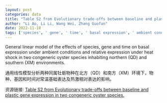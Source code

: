 ```yaml
---
layout: post
categories: data
title: "Table S2 from Evolutionary trade-offs between baseline and plastic gene expression in two congeneric oyster species."
author: "Li Ao, Li Li, Wang Wei, Zhang Guofan"
date: 2022-11-18
tags: ['species', ' gene', ' time', ' basal expression', ' ambient conditions', ' relative expression', ' heat shock', ' congeneric oyster species', ' northern', ' QD', ' southern', ' XM']
---
```


General linear model of the effects of species, gene and time on basal expression under ambient conditions and relative expression under heat shock in two congeneric oyster species inhabiting northern (QD) and southern (XM) environments.

通用线性模型分析两种同属牡蛎物种在北方（QD）和南方（XM）环境下，物种、基因和时间对常温基础表达及热激相对表达的影响。

资源链接: [Table S2 from Evolutionary trade-offs between baseline and plastic gene expression in two congeneric oyster species.](https://doi.org/10.6084/m9.figshare.8144363.v2)

